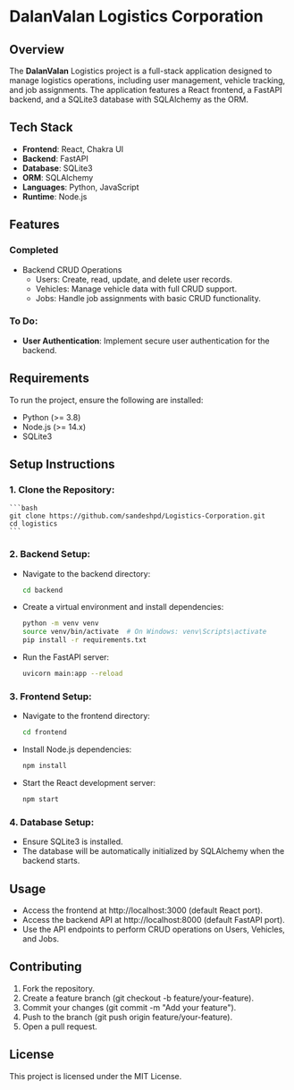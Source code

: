 # DalanValan Logistics Corporation
## Overview
The **DalanValan** Logistics project is a full-stack application designed to manage logistics operations, including user management, vehicle tracking, and job assignments. The application features a React frontend, a FastAPI backend, and a SQLite3 database with SQLAlchemy as the ORM.

## Tech Stack
* **Frontend**: React, Chakra UI
* **Backend**: FastAPI
* **Database**: SQLite3
* **ORM**: SQLAlchemy
* **Languages**: Python, JavaScript
* **Runtime**: Node.js

## Features
### Completed
* Backend CRUD Operations
    * Users: Create, read, update, and delete user records.
    * Vehicles: Manage vehicle data with full CRUD support.
    * Jobs: Handle job assignments with basic CRUD functionality.

### To Do:
* **User Authentication**: Implement secure user authentication for the backend.

## Requirements
To run the project, ensure the following are installed:
* Python (>= 3.8)
* Node.js (>= 14.x)
* SQLite3

## Setup Instructions
### 1. Clone the Repository:
    ```bash
    git clone https://github.com/sandeshpd/Logistics-Corporation.git
    cd logistics
    ```

### 2. Backend Setup:
* Navigate to the backend directory:
    ```bash
    cd backend
    ```

* Create a virtual environment and install dependencies:
    ```bash
    python -m venv venv
    source venv/bin/activate  # On Windows: venv\Scripts\activate
    pip install -r requirements.txt
    ```

* Run the FastAPI server:
    ```bash
    uvicorn main:app --reload
    ```

### 3. Frontend Setup:
* Navigate to the frontend directory:
    ```bash
    cd frontend
    ```

* Install Node.js dependencies:
    ```bash
    npm install
    ```

* Start the React development server:
    ```bash
    npm start
    ```

### 4. Database Setup:
* Ensure SQLite3 is installed.
* The database will be automatically initialized by SQLAlchemy when the backend starts.

## Usage
* Access the frontend at http://localhost:3000 (default React port).
* Access the backend API at http://localhost:8000 (default FastAPI port).
* Use the API endpoints to perform CRUD operations on Users, Vehicles, and Jobs.

## Contributing
1. Fork the repository.
2. Create a feature branch (git checkout -b feature/your-feature).
3. Commit your changes (git commit -m "Add your feature").
4. Push to the branch (git push origin feature/your-feature).
5. Open a pull request.

## License
This project is licensed under the MIT License.